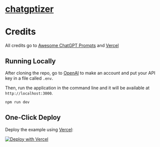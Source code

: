 # [chatgptizer](https://github.com/shuson/chatgptizer)

# Credits
All credits go to [Awesome ChatGPT Prompts](https://github.com/f/awesome-chatgpt-prompts) and [Vercel](https://vercel.com)

## Running Locally

After cloning the repo, go to [OpenAI](https://beta.openai.com/account/api-keys) to make an account and put your API key in a file called `.env`.

Then, run the application in the command line and it will be available at `http://localhost:3000`.

```bash
npm run dev
```

## One-Click Deploy

Deploy the example using [Vercel](https://vercel.com?utm_source=github&utm_medium=readme&utm_campaign=vercel-examples):

[![Deploy with Vercel](https://vercel.com/button)](https://vercel.com/new/clone?repository-url=https://github.com/shuson/chatgptizer&env=OPENAI_API_KEY&project-name=chatgptizer&repo-name=chatgptizer)

<!-- https://www.seotraininglondon.org/gpt3-business-email-generator/ -->
